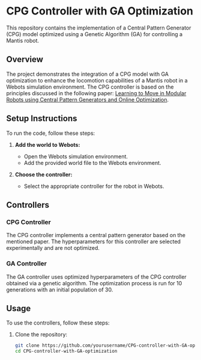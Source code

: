# CPG Controller with GA Optimization

This repository contains the implementation of a Central Pattern Generator (CPG) model optimized using a Genetic Algorithm (GA) for controlling a Mantis robot.

## Overview

The project demonstrates the integration of a CPG model with GA optimization to enhance the locomotion capabilities of a Mantis robot in a Webots simulation environment. The CPG controller is based on the principles discussed in the following paper: [Learning to Move in Modular Robots using Central Pattern Generators and Online Optimization](https://www.researchgate.net/publication/220121826_Learning_to_Move_in_Modular_Robots_using_Central_Pattern_Generators_and_Online_Optimization).

## Setup Instructions

To run the code, follow these steps:

1. **Add the world to Webots:**
   - Open the Webots simulation environment.
   - Add the provided world file to the Webots environment.

2. **Choose the controller:**
   - Select the appropriate controller for the robot in Webots.

## Controllers

### CPG Controller

The CPG controller implements a central pattern generator based on the mentioned paper. The hyperparameters for this controller are selected experimentally and are not optimized.

### GA Controller

The GA controller uses optimized hyperparameters of the CPG controller obtained via a genetic algorithm. The optimization process is run for 10 generations with an initial population of 30.

## Usage

To use the controllers, follow these steps:

1. Clone the repository:
   ```bash
   git clone https://github.com/yourusername/CPG-controller-with-GA-optimization.git
   cd CPG-controller-with-GA-optimization
